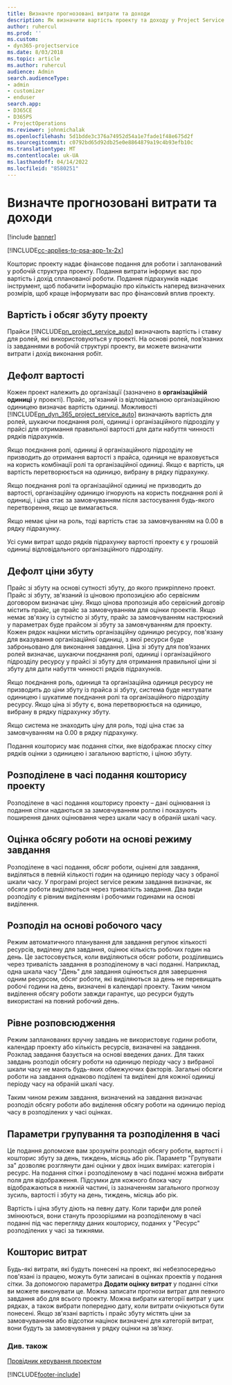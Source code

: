 ```yaml
---
title: Визначте прогнозовані витрати та доходи
description: Як визначити вартість проекту та доходу у Project Service
author: ruhercul
ms.prod: ''
ms.custom:
- dyn365-projectservice
ms.date: 8/03/2018
ms.topic: article
ms.author: ruhercul
audience: Admin
search.audienceType:
- admin
- customizer
- enduser
search.app:
- D365CE
- D365PS
- ProjectOperations
ms.reviewer: johnmichalak
ms.openlocfilehash: 5d1bdde3c376a74952d54a1e7fade1f48e675d2f
ms.sourcegitcommit: c0792bd65d92db25e0e8864879a19c4b93efb10c
ms.translationtype: MT
ms.contentlocale: uk-UA
ms.lasthandoff: 04/14/2022
ms.locfileid: "8580251"
---
```

# <a name="determine-project-cost-and-revenue-estimates"></a>Визначте прогнозовані витрати та доходи 

[!include [banner](../includes/psa-now-project-operations.md)]

[!INCLUDE[cc-applies-to-psa-app-1x-2x](../includes/cc-applies-to-psa-app-1x-2x.md)]

Кошторис проекту надає фінансове подання для роботи і запланований у робочій структура проекту. Подання витрати інформує вас про вартість і дохід спланованої роботи. Подання підрахунків надає інструмент, щоб побачити інформацію про кількість наперед визначених розмірів, щоб краще інформувати вас про фінансовий вплив проекту.  
  
## <a name="cost-and-sales-value-of-the-project"></a>Вартість і обсяг збуту проекту  
Прайси [!INCLUDE[pn_project_service_auto](../includes/pn-project-service-auto.md)] визначають вартість і ставку для ролей, які використовуються у проекті. На основі ролей, пов’язаних із завданнями в робочій структурі проекту, ви можете визначити витрати і дохід виконання робіт.  
  
## <a name="cost-price-defaulting"></a>Дефолт вартості  
Кожен проект належить до організації (зазначено в **організаційній одиниці** у проекті). Прайс, зв'язаний із відповідальною організаційною одиницею визначає вартість одиниці. Можливості [!INCLUDE[pn_dyn_365_project_service_auto](../includes/pn-dyn-365-project-service-auto.md)] визначають вартість для ролей, шукаючи поєднання ролі, одиниці і організаційного підрозділу у прайсі для отримання правильної вартості для дати набуття чинності рядків підрахунків.  
  
Якщо поєднання ролі, одиниці й організаційного підрозділу не призводить до отримання вартості з прайса, одиниця не враховується на користь комбінації ролі та організаційної одиниці. Якщо є вартість, ця вартість перетворюється на одиницю, вибрану в рядку підрахунку.  
  
Якщо поєднання ролі та організаційної одиниці не призводить до вартості, організаційну одиницю ігнорують на користь поєднання ролі й одиниці, і ціна стає за замовчуванням після застосування будь-якого перетворення, якщо це вимагається.  
  
 Якщо немає ціни на роль, тоді вартість стає за замовчуванням на 0.00 в рядку підрахунку.  
  
 Усі суми витрат щодо рядків підрахунку вартості проекту є у грошовій одиниці відповідального організаційного підрозділу.  
  
## <a name="sales-price-defaulting"></a>Дефолт ціни збуту  
Прайс зі збуту на основі сутності збуту, до якого прикріплено проект. Прайс зі збуту, зв'язаний із ціновою пропозицією або сервісним договором визначає ціну. Якщо цінова пропозиція або сервісний договір містить прайс, це прайс за замовчуванням для оцінки проектів. Якщо немає зв'язку із сутністю зі збуту, прайс за замовчуванням настрюєний у параметрах буде прайсом зі збуту за замовчуванням для проекту. Кожен рядок націнки містить організаційну одиницю ресурсу, пов'язану для вказування організаційної одиниці, з якої ресурси буде заброньовано для виконання завдання. Ціна зі збуту для пов’язаних ролей визначає, шукаючи поєднання ролі, одиниці і організаційного підрозділу ресурсу у прайсі зі збуту для отримання правильної ціни зі збуту для дати набуття чинності рядків підрахунків.  
  
Якщо поєднання роль, одиниця та організаційна одиниця ресурсу не призводить до ціни збуту із прайса зі збуту, система буде нехтувати одиницею і шукатиме поєднання ролі та організаційного підрозділу ресурсу. Якщо ціна зі збуту є, вона перетворюється на одиницю, вибрану в рядку підрахунку збуту.  
  
Якщо система не знаходить ціну для роль, тоді ціна стає за замовчуванням на 0.00 в рядку підрахунку.  
  
Подання кошторису має подання сітки, яке відображає плоску сітку рядків оцінки з одиницею і загальною вартістю, і ціною збуту.  
  
## <a name="time-phased-view-of-project-estimates"></a>Розподілене в часі подання кошторису проекту  
Розподілене в часі подання кошторису проекту – дані оцінювання із подання сітки надаються за замовчуванням роллю і показують поширення даних оцінювання через шкали часу в обраній шкалі часу.  
  
## <a name="effort-estimate-allocation-based-on-task-mode"></a>Оцінка обсягу роботи на основі режиму завдання  
Розподілене в часі подання, обсяг роботи, оцінені для завдання, виділяться в певній кількості годин на одиницю періоду часу з обраної шкали часу. У програмі project service режим завдання визначає, як обсяги роботи виділяються через тривалість завдання. Два види розподілу є рівним виділенням і робочими годинами на основі виділення. 
  
## <a name="work-hours-based-allocation"></a>Розподіл на основі робочого часу  
Режим автоматичного планування для завдання регулює кількості ресурсів, виділену для завдання, оцінює кількість робочих годин на день. Це застосовується, коли виділяються обсяг роботи, розділившись через тривалість завдання в розподіленому в часі поданні. Наприклад, одна шкала часу "День" для завдання оцінюється для завершення одним ресурсом, обсяг роботи, які виділяються за день не перевищать робочі години на день, визначені в календарі проекту. Таким чином виділення обсягу роботи завжди гарантує, що ресурси будуть використані на повний робочий день.  
  
## <a name="even-distribution"></a>Рівне розповсюдження  
Режим запланованих вручну завдань не використовує години роботи, календар проекту або кількість ресурсів, визначені на завдання. Розклад завдання базується на основі введених даних. Для таких завдань розподіл обсягу роботи на одиницю періоду часу з вибраної шкали часу не мають будь-яких обмежуючих факторів. Загальні обсяги роботи на завдання однаково поділені та виділені для кожної одиниці періоду часу на обраній шкалі часу.  
  
Таким чином режим завдання, визначений на завдання визначає розподіл обсягу роботи або виділення обсягу роботи на одиницю період часу в розподілених у часі оцінках.  
  
## <a name="grouping-and-time-phasing-options"></a>Параметри групування та розподілення в часі  
Це подання допоможе вам зрозуміти розподіл обсягу роботи, вартості і кошторис збуту за день, тиждень, місяць або рік. Параметр "Групувати за" дозволяє розглянути дані оцінки у двох інших вимірах: категорія і ресурс. На подання сітки і розподіленому в часі поданні можна вибрати поля для відображення. Підсумки для кожного блока часу відображаються в нижній частині, із зазначенням загального прогнозу зусиль, вартості і збуту на день, тиждень, місяць або рік.  
  
Вартість і ціна збуту діють на певну дату. Коли тарифи для ролей змінюються, вони стануть прозорішими на розподіленому в часі поданні під час перегляду даних кошторису, поданих у "Ресурс" розподілених у часі за тижнями.  
  
## <a name="expense-estimates"></a>Кошторис витрат  
Будь-які витрати, які будуть понесені на проект, які небезпосередньо пов'язані із працею, можуть бути записані в оцінках проектів у подання сітки. За допомогою параметра **Додати оцінку витрат** у поданні сітки ви можете виконувати це. Можна записати прогнози витрат для певного завдання або для всього проекту. Можна вибрати категорії витрат у цих рядках, а також вибрати попередню дату, коли витрати очікуються бути понесені. Якщо зв'язані вартість і прайс збуту містять ціни за замовчуванням або відсотки націнок визначені для категорій витрат, вони будуть за замовчування у рядку оцінки на зв’язку.  
  
### <a name="see-also"></a>Див. також  
 [Провідник керування проектом](../psa/project-manager-guide.md)


[!INCLUDE[footer-include](../includes/footer-banner.md)]
